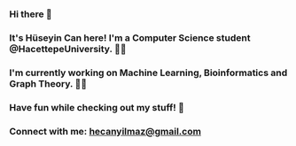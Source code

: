 ### Hi there 👋

### It's Hüseyin Can here! I'm a Computer Science student @HacettepeUniversity. :student:
### I'm currently working on Machine Learning, Bioinformatics and Graph Theory. :technologist:
### Have fun while checking out my stuff! :hugs:
### Connect with me: hecanyilmaz@gmail.com
